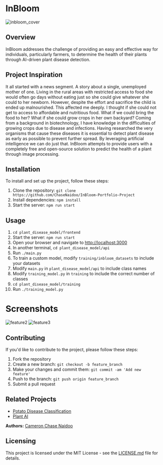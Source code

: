# InBloom
![inbloom_cover](https://github.com/ChaseNaidoo/InBloom-Portfolio-Project/assets/125469506/7d88dae9-8f60-4d9f-92dc-3bf3281d8ccd)

## Overview
InBloom addresses the challenge of providing an easy and effective way for individuals, particularly farmers, to determine the health of their plants through AI-driven plant disease detection.

## Project Inspiration
It all started with a news segment. A story about a single, unemployed mother of one. Living in the rural areas with restricted access to food she would often go days without eating just so she could give whatever she could to her newborn. However, despite the effort and sacrifice the child is ended up malnourished.
This affected me deeply. I thought if she could not get to access to affordable and nutritious food. What if we could bring the food to her? What if she could grow crops in her own backyard?
Coming from a background in biotechnology, I have knowledge in the difficulties of growing crops due to disease and infections. Having researched the very organisms that cause these diseases it is essential to detect plant disease as early as possible to prevent further spread.
By leveraging artificial intelligence we can do just that. InBloom attempts to provide users with a completely free and open-source solution to predict the health of a plant through image processing.

## Installation
To install and set up the project, follow these steps:
1. Clone the repository: `git clone https://github.com/ChaseNaidoo/InBloom-Portfolio-Project`
2. Install dependencies: `npm install`
4. Start the server: `npm run start`

## Usage
1. `cd plant_disease_model/frontend`
2. Start the server: `npm run start`
3. Open your browser and navigate to [http://localhost:3000](http://localhost:3000)
4. In another terminal, `cd plant_disease_model/api`
5. Run `./main.py`
6. To train a custom model, modify `training/inbloom_datasets` to include your datasets
7. Modify `main.py` in `plant_disease_model/api` to include class names
8. Modify `training_model.py` in `training` to include the correct number of classes
9. `cd plant_disease_model/training`
10. Run `./training_model.py`

# Screenshots
![feature2](https://github.com/ChaseNaidoo/InBloom-Portfolio-Project/assets/125469506/eb392c75-0559-4696-be12-229cea7497b0)
![feature3](https://github.com/ChaseNaidoo/InBloom-Portfolio-Project/assets/125469506/401e0106-c1a1-481b-ac3f-6cfb0ccd9fe1)

## Contributing
If you'd like to contribute to the project, please follow these steps:
1. Fork the repository
2. Create a new branch: `git checkout -b feature_branch`
3. Make your changes and commit them: `git commit -am 'Add new feature'`
4. Push to the branch: `git push origin feature_branch`
5. Submit a pull request

## Related Projects
- [Potato Disease Classification](https://github.com/codebasics/potato-disease-classification)
- [Plant AI](https://github.com/soumyajit4419/Plant_AI)

**Authors:** [Cameron Chase Naidoo](https://github.com/ChaseNaidoo)

## Licensing
This project is licensed under the MIT License - see the [LICENSE.md](LICENSE.md) file for details.
